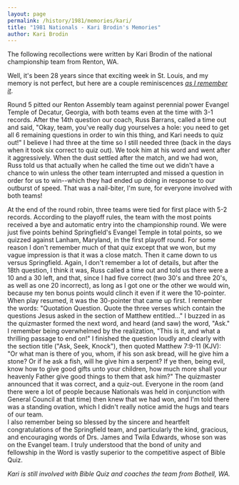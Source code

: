 ```yaml
---
layout: page
permalink: /history/1981/memories/kari/
title: "1981 Nationals - Kari Brodin's Memories"
author: Kari Brodin
---
```


The following recollections were written by Kari Brodin of the national championship team from Renton, WA.

Well, it's been 28 years since that exciting week in St. Louis, and my memory is not perfect, 
but here are a couple reminiscences *<u>as I remember it</u>*.

Round 5 pitted our Renton Assembly team against perennial power Evangel Temple of Decatur, Georgia, 
with both teams even at the time with 3-1 records.  After the 14th question our coach, Russ Barrans, 
called a time out and said, "Okay, team, you've really dug yourselves a hole: you need to get all 6 
remaining questions in order to win this thing, and Kari needs to quiz out!" I believe I 
had three at the time so I still needed three (back in the days when it took six correct to quiz out). 
We took him at his word and went after it aggressively. When the dust settled after the match, 
and we had won, Russ told us that actually when he called the time out we didn't have a chance to 
win unless the other team interrupted and missed a question in order for us to win--which they had 
ended up doing in response to our outburst of speed.  That was a nail-biter, I'm sure, for everyone 
involved with both teams!

At the end of the round robin, three teams were tied for first place with 5-2 records. 
According to the playoff rules, the team with the most points received a bye and automatic 
entry into the championship round. We were just five points behind Springfield's Evangel 
Temple in total points, so we quizzed against Lanham, Maryland, in the first playoff round. 
For some reason I don't remember much of that quiz except that we won, but my vague impression 
is that it was a close match. Then it came down to us versus Springfield.  Again, I don't remember 
a lot of details, but after the 18th question, I think it was, Russ called a time out and told us 
there were a 10 and a 30 left, and that, since I had five correct (two 30's and three 20's, as 
well as one 20 incorrect), as long as I got one or the other we would win, because my ten bonus 
points would clinch it even if it were the 10-pointer. When play resumed, it was the 30-pointer 
that came up first.  I remember the words: "Quotation Question. Quote the three verses which 
contain the questions Jesus asked in the section of Matthew entitled..." I buzzed in as the 
quizmaster formed the next word, and heard (and saw) the word, "Ask."  I remember being 
overwhelmed by the realization, "This is it, and what a thrilling passage to end on!"  I finished 
the question loudly and clearly with the section title ("Ask, Seek, Knock"), then quoted 
Matthew 7:9-11 (KJV): "Or what man is there of you, whom, if his son ask bread, will he give 
him a stone? Or if he ask a fish, will he give him a serpent? If ye then, being evil, know 
how to give good gifts unto your children, how much more shall your heavenly Father give 
good things to them that ask him?"  The quizmaster announced that it was correct, and a 
quiz-out.  Everyone in the room (and there were a lot of people because Nationals was held 
in conjunction with General Council at that time) then knew that we had won, and I'm told there 
was a standing ovation, which I didn't really notice amid the hugs and tears of our team.  
I also remember being so blessed by the sincere and heartfelt congratulations of the 
Springfield team, and particularly the kind, gracious, and encouraging words of Drs. 
James and Twila Edwards, whose son was on the Evangel team. I truly understood that the bond 
of unity and fellowship in the Word is vastly superior to the competitive aspect of Bible Quiz.

*Kari is still involved with Bible Quiz and coaches the team from Bothell, WA.*